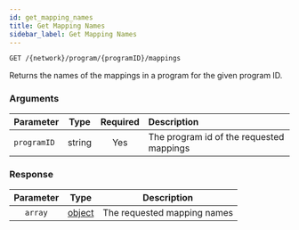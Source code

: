 ```yaml
---
id: get_mapping_names
title: Get Mapping Names
sidebar_label: Get Mapping Names
---
```


```bash title=ENDPOINT
GET /{network}/program/{programID}/mappings
```

Returns the names of the mappings in a program for the given program ID.

### Arguments

| Parameter   |  Type  | Required | Description                                     |
|:------------|:------:|:--------:|:------------------------------------------------|
| `programID` | string |   Yes    | The program id of the requested mappings        |

### Response

| Parameter |                  Type                   |         Description         |
|:---------:|:---------------------------------------:|:---------------------------:|
|  `array`  | [object](../../concepts/fundamentals/01_programs.md) | The requested mapping names |